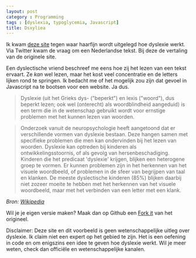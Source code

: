 ```yaml
---
layout: post
category : Programming
tags : [dyslexia, typoglycemia, Javascript]
title: Dsxyliea
---
```


Ik kwam [deze site](http://geon.github.io/programming/2016/03/03/dsxyliea) tegen waar haarfijn wordt uitgelegd hoe dyslexie werkt. Via Twitter kwam de vraag om een Nederlandse tekst. Bij deze de vertaling van de originele site.

Een dyslectische vriend beschreef me eens hoe zij het lezen van een tekst ervaart. Ze *kan* wel lezen, maar het kost veel concentratie en de letters lijken rond te springen.
Ik bedacht me of het mogelijk zou zijn dat gevoel in Javascript na te bootsen voor een website. Ja dus.



> Dyslexie (uit het Grieks dys- ("beperkt") en lexis ("woord"), dus beperkt lezen; ook wel (onterecht) als woordblindheid aangeduid) is een term die in de wetenschap gebruikt wordt voor ernstige problemen met het kunnen lezen van woorden.

> Onderzoek vanuit de neuropsychologie heeft aangetoond dat er verschillende vormen van dyslexie bestaan. Deze hangen samen met specifieke problemen die men kan ondervinden bij het lezen van woorden. Dyslexie kan optreden bij kinderen als ontwikkelingsstoornis, of als gevolg van hersenbeschadiging. Kinderen die het predicaat 'dyslexie' krijgen, blijken een heterogene groep te vormen. Er kunnen problemen zijn in het herkennen van het visuele woordbeeld, of problemen in de sfeer van begrijpen van taal en klanken. De meeste dyslectische kinderen (85%) blijken daarbij niet zozeer moeite te hebben met het herkennen van het visuele woordbeeld, maar met het verbinden van een letter met een klank.


*Bron: [Wikipedia](https://nl.wikipedia.org/wiki/Dyslexie)*

Wil je je eigen versie maken? Maak dan op Github een [Fork it](https://github.com/geon/geon.github.com/blob/master/_posts/2016-03-03-dsxyliea.md) van het origineel.

Disclaimer: Deze site en dit voorbeeld is geen wetenschappelijke uitleg over dyslexie. Ik claim niet een expert op het gebied te zijn. Het is een oefening in code en om enigszins een idee te geven hoe dyslexie werkt. Wil je meer weten, check dan officiële en wetenschappelijke kanalen. 


<script type="text/javascript" src="//cdnjs.cloudflare.com/ajax/libs/jquery/2.0.3/jquery.min.js"></script>
<script type="text/javascript" src="/scripts/dyslexia.js"></script>

